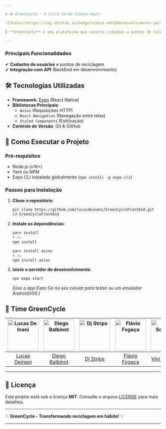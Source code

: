 ```yaml
---

# ♻️ GreenCycle - O Ciclo Verde Começa Aqui!  

![Status](https://img.shields.io/badge/status-em%20desenvolvimento-yellow)  ![Expo](https://img.shields.io/badge/framework-Expo-9cf)

O **GreenCycle** é uma plataforma que conecta cidadãos a pontos de coleta e parceiros recicladores, promovendo o descarte correto de resíduos e incentivando a sustentabilidade urbana. Este projeto está sendo desenvolvido como parte de um trabalho acadêmico e representa a integração entre tecnologias modernas para criar um impacto ambiental positivo.

---
```


### Principais Funcionalidades  
✔ **Cadastro de usuários** e pontos de reciclagem  
✔ **Integração com API** (BackEnd em desenvolvimento)  

## 🛠 Tecnologias Utilizadas  

- **Framework**: [Expo](https://expo.dev/) (React Native)  
- **Bibliotecas Principais**:  
  - `Axios` (Requisições HTTP)  
  - `React Navigation` (Navegação entre telas)  
  - `Styled Components` (Estilização)  
- **Controle de Versão**: Git & GitHub  

## 🚀 Como Executar o Projeto  

### Pré-requisitos  
- Node.js (v16+)  
- Yarn ou NPM  
- Expo CLI instalado globalmente (`npm install -g expo-cli`)  

### Passos para Instalação  
1. **Clone o repositório**:  
   ```bash
   git clone https://github.com/lucasdeinani/GreenCycleFrontEnd.git
   cd GreenCycleFrontEnd
   ```  

2. **Instale as dependências**:  
   ```bash
   yarn install
   # ou
   npm install
   ```  
   ```bash
   yarn install axios
   # ou
   npm install axios
   ```  

3. **Inicie o servidor de desenvolvimento**:  
   ```bash
   npx expo start
   ```  
   *(Use o app Expo Go no seu celular para testar ou um emulador Android/iOS.)*  

## 🤝 Time GreenCycle

| [<img src="https://github.com/lucasdeinani.png" width="100" alt="Lucas De Inani">](https://github.com/lucasdeinani) | [<img src="https://github.com/DBalbinot.png" width="100" alt="Diego Balbinot">](https://github.com/DBalbinot) | [<img src="https://github.com/DjStrips.png" width="100" alt="Dj Strips">](https://github.com/DjStrips) | [<img src="https://github.com/flaviofogaca.png" width="100" alt="Flávio Fogaça">](https://github.com/flaviofogaca) | [<img src="https://github.com/ViniSonaglio.png" width="100" alt="Vini Sonaglio">](https://github.com/ViniSonaglio) |  
|:-------------------------------------------------------------------------------------------------------------------:|:------------------------------------------------------------------------------------------------------------:|:-----------------------------------------------------------------------------------------------------:|:-----------------------------------------------------------------------------------------------------------------:|:------------------------------------------------------------------------------------------------------------------:|  
| [Lucas Deinani](https://github.com/lucasdeinani)                                                                   | [Diego Balbinot](https://github.com/DBalbinot)                                                              | [Dj Strips](https://github.com/DjStrips)                                                             | [Flávio Fogaça](https://github.com/flaviofogaca)                                                                 | [Vini Sonaglio](https://github.com/ViniSonaglio)                                                                  |  

---
## 📄 Licença  

Este projeto está sob a licença **MIT**. Consulte o arquivo [LICENSE](LICENSE) para mais detalhes.  

---  

✨ **GreenCycle - Transformando reciclagem em hábito!** ✨  

---  
